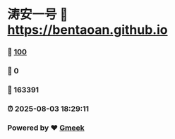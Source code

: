 # 涛安一号 :link: https://bentaoan.github.io 
### :page_facing_up: [100](https://bentaoan.github.io/tag.html) 
### :speech_balloon: 0 
### :hibiscus: 163391 
### :alarm_clock: 2025-08-03 18:29:11 
### Powered by :heart: [Gmeek](https://github.com/Meekdai/Gmeek)
